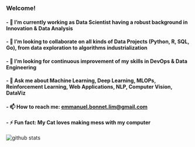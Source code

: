 ### Welcome! 

#### - 🔭 I’m currently working as Data Scientist having a robust background in Innovation & Data Analysis
#### - 🤝 I’m looking to collaborate on all kinds of Data Projects (Python, R, SQL, Go), from data exploration to algorithms industrialization 
#### - 🤔 I’m looking for continuous improvement of my skills in DevOps & Data Engineering
#### - 💬 Ask me about Machine Learning, Deep Learning, MLOPs, Reinforcement Learning, Web Applications, NLP, Computer Vision, DataViz
#### - 📫 How to reach me: emmanuel.bonnet.lim@gmail.com 
#### - ⚡ Fun fact: My Cat loves making mess with my computer

![github stats](https://github-readme-stats.vercel.app/api?username=Manu87DS&show_icons=true&theme=radical)

